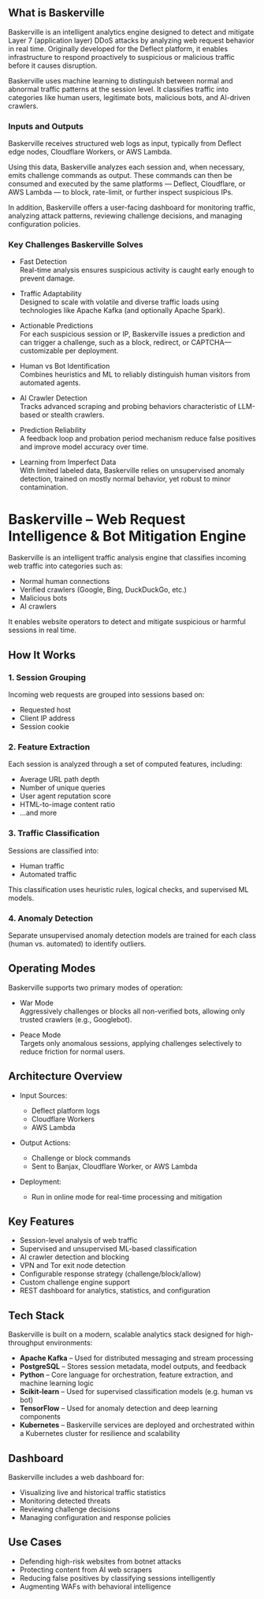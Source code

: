 ## What is Baskerville

Baskerville is an intelligent analytics engine designed to detect and mitigate Layer 7 (application layer) DDoS attacks by analyzing web request behavior in real time. Originally developed for the Deflect platform, it enables infrastructure to respond proactively to suspicious or malicious traffic before it causes disruption.

Baskerville uses machine learning to distinguish between normal and abnormal traffic patterns at the session level. It classifies traffic into categories like human users, legitimate bots, malicious bots, and AI-driven crawlers.

### Inputs and Outputs

Baskerville receives structured web logs as input, typically from Deflect edge nodes, Cloudflare Workers, or AWS Lambda.

Using this data, Baskerville analyzes each session and, when necessary, emits challenge commands as output. These commands can then be consumed and executed by the same platforms — Deflect, Cloudflare, or AWS Lambda — to block, rate-limit, or further inspect suspicious IPs.

In addition, Baskerville offers a user-facing dashboard for monitoring traffic, analyzing attack patterns, reviewing challenge decisions, and managing configuration policies.

### Key Challenges Baskerville Solves

- Fast Detection  
  Real-time analysis ensures suspicious activity is caught early enough to prevent damage.

- Traffic Adaptability  
  Designed to scale with volatile and diverse traffic loads using technologies like Apache Kafka (and optionally Apache Spark).

- Actionable Predictions  
  For each suspicious session or IP, Baskerville issues a prediction and can trigger a challenge, such as a block, redirect, or CAPTCHA—customizable per deployment.

- Human vs Bot Identification  
  Combines heuristics and ML to reliably distinguish human visitors from automated agents.

- AI Crawler Detection  
  Tracks advanced scraping and probing behaviors characteristic of LLM-based or stealth crawlers.

- Prediction Reliability  
  A feedback loop and probation period mechanism reduce false positives and improve model accuracy over time.

- Learning from Imperfect Data  
  With limited labeled data, Baskerville relies on unsupervised anomaly detection, trained on mostly normal behavior, yet robust to minor contamination.



# Baskerville – Web Request Intelligence & Bot Mitigation Engine

Baskerville is an intelligent traffic analysis engine that classifies incoming web traffic into categories such as:

- Normal human connections
- Verified crawlers (Google, Bing, DuckDuckGo, etc.)
- Malicious bots
- AI crawlers

It enables website operators to detect and mitigate suspicious or harmful sessions in real time.



## How It Works

### 1. Session Grouping
Incoming web requests are grouped into sessions based on:

- Requested host
- Client IP address
- Session cookie

### 2. Feature Extraction
Each session is analyzed through a set of computed features, including:

- Average URL path depth  
- Number of unique queries  
- User agent reputation score  
- HTML-to-image content ratio  
- ...and more

### 3. Traffic Classification
Sessions are classified into:

- Human traffic
- Automated traffic

This classification uses heuristic rules, logical checks, and supervised ML models.

### 4. Anomaly Detection
Separate unsupervised anomaly detection models are trained for each class (human vs. automated) to identify outliers.



## Operating Modes

Baskerville supports two primary modes of operation:

- War Mode  
  Aggressively challenges or blocks all non-verified bots, allowing only trusted crawlers (e.g., Googlebot).

- Peace Mode  
  Targets only anomalous sessions, applying challenges selectively to reduce friction for normal users.



## Architecture Overview

- Input Sources:
  - Deflect platform logs
  - Cloudflare Workers
  - AWS Lambda

- Output Actions:
  - Challenge or block commands
  - Sent to Banjax, Cloudflare Worker, or AWS Lambda

- Deployment:
  - Run in online mode for real-time processing and mitigation



## Key Features

- Session-level analysis of web traffic
- Supervised and unsupervised ML-based classification
- AI crawler detection and blocking
- VPN and Tor exit node detection
- Configurable response strategy (challenge/block/allow)
- Custom challenge engine support
- REST dashboard for analytics, statistics, and configuration


## Tech Stack

Baskerville is built on a modern, scalable analytics stack designed for high-throughput environments:

- **Apache Kafka** – Used for distributed messaging and stream processing
- **PostgreSQL** – Stores session metadata, model outputs, and feedback
- **Python** – Core language for orchestration, feature extraction, and machine learning logic
- **Scikit-learn** – Used for supervised classification models (e.g. human vs bot)
- **TensorFlow** – Used for anomaly detection and deep learning components
- **Kubernetes** – Baskerville services are deployed and orchestrated within a Kubernetes cluster for resilience and scalability

## Dashboard

Baskerville includes a web dashboard for:

- Visualizing live and historical traffic statistics
- Monitoring detected threats
- Reviewing challenge decisions
- Managing configuration and response policies


## Use Cases
- Defending high-risk websites from botnet attacks
- Protecting content from AI web scrapers
- Reducing false positives by classifying sessions intelligently
- Augmenting WAFs with behavioral intelligence
